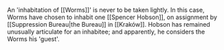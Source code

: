 An 'inhabitation of [[Worms]]' is never to be taken lightly. In this case, Worms have chosen to inhabit one [[Spencer Hobson]], on assignment by [[Suppression Bureau|the Bureau]] in [[Kraków]]. Hobson has remained unusually articulate for an inhabitee; and apparently, he considers the Worms his 'guest'.